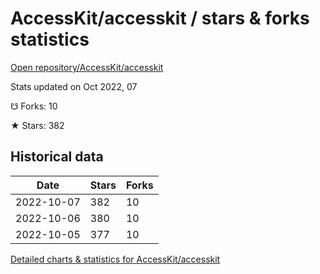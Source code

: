 # AccessKit/accesskit / stars & forks statistics

[Open repository/AccessKit/accesskit](https://github.com/AccessKit/accesskit)

Stats updated on Oct 2022, 07

☋ Forks: 10

★ Stars: 382

## Historical data
| Date | Stars | Forks |
|------|-------|-------|
| 2022-10-07 | 382 | 10 | 
| 2022-10-06 | 380 | 10 | 
| 2022-10-05 | 377 | 10 | 


[Detailed charts & statistics for AccessKit/accesskit](https://reviewgithub.com/rep/AccessKit/accesskit)
